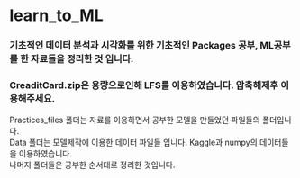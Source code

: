 # learn_to_ML

### 기초적인 데이터 분석과 시각화를 위한 기초적인 Packages 공부, ML공부를 한 자료들을 정리한 것 입니다.  
### CreaditCard.zip은 용량으로인해 LFS를 이용하였습니다. 압축해제후 이용해주세요.  

Practices_files 폴더는 자료를 이용하면서 공부한 모델을 만들었던 파일들의 폴더입니다.  
Data 폴더는 모델제작에 이용한 데이터 파일들 입니다. Kaggle과 numpy의 데이터들을 이용하였습니다.  
나머지 폴더들은 공부한 순서대로 정리한 것입니다.
